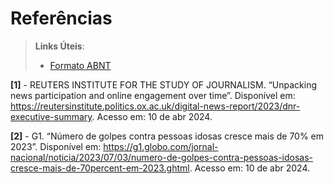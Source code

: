 # Referências

> **Links Úteis**:
> - [Formato ABNT](https://www.normastecnicas.com/referencias/)

**[1]** - REUTERS INSTITUTE FOR THE STUDY OF JOURNALISM. “Unpacking news participation and online engagement over time”. Disponível em: https://reutersinstitute.politics.ox.ac.uk/digital-news-report/2023/dnr-executive-summary. Acesso em: 10 de abr 2024. 

**[2]** - G1. “Número de golpes contra pessoas idosas cresce mais de 70% em 2023”. Disponível em: https://g1.globo.com/jornal-nacional/noticia/2023/07/03/numero-de-golpes-contra-pessoas-idosas-cresce-mais-de-70percent-em-2023.ghtml. Acesso em: 10 de abr 2024.


